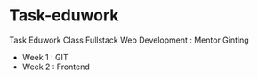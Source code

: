 # Task-eduwork

Task Eduwork Class Fullstack Web Development : Mentor Ginting
- Week 1 : GIT
- Week 2 : Frontend
